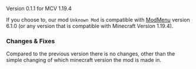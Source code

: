 Version 0.1.1 for MCV 1.19.4

If you choose to, our mod ``Unknown Mod`` is compatible with [ModMenu](https://modrinth.com/mod/modmenu/version/6.1.0) version 6.1.0 (or any version that is compatible with Minecraft Version 1.19.4).

### Changes & Fixes
Compared to the previous version there is no changes, other than the simple changing of which minecraft version the mod is made in.